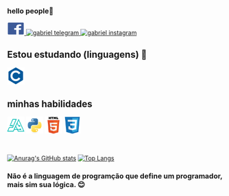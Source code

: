 ### hello people👋

<a/>
<a href="https://www.facebook.com/bielzinnln" target="_blank">
<img aling="center" alt="gabriel facebook" height="30" width="40" src="https://raw.githubusercontent.com/devicons/devicon/master/icons/facebook/facebook-original.svg"
style="max-widht:100%;"<a/>
<a/>
<a/>  
<a href="https://t.me/Gabriel_Ferreiras" targent="blank"> 
<img aling="center" alt="gabriel telegram" height="30" width="40" src="https://upload.wikimedia.org/wikipedia/commons/a/a6/T.me.png"
style="max-widht:100%;"<a/>
<a/>
<a/>  
<a href="https://www.instagram.com/gabriel_ferreiras_santos/" targent="blank"> 
<img aling="center" alt="gabriel instagram" height="30" width="30" src="https://cdn.pixabay.com/photo/2018/11/13/22/01/instagram-3814080_960_720.png" 
style="max-widht:100%;"<a/>
<a/>  

##  Estou estudando (linguagens) 📓
  
<img src="https://raw.githubusercontent.com/devicons/devicon/master/icons/c/c-plain.svg" alt="40" width="40" height="40" style="max - width:100%;"></img>

## minhas habilidades
<img src="https://raw.githubusercontent.com/devicons/devicon/master/icons/thealgorithms/thealgorithms-original.svg" alt="rails" width="40" height="40" style="max - width:100%;"></img>
<img src="https://raw.githubusercontent.com/devicons/devicon/master/icons/python/python-original.svg" alt="pitao" width="40" height="40" style="max - width:100%;"></img>
<img src="https://raw.githubusercontent.com/devicons/devicon/master/icons/html5/html5-original-wordmark.svg" alt="40" width="40" height="40" style="max - width:100%;"></img>
<img src="https://raw.githubusercontent.com/devicons/devicon/master/icons/css3/css3-original.svg" alt="40" width="40" height="40" style="max - width:100%;"></img>

<br>

[![Anurag's GitHub stats](https://github-readme-stats.vercel.app/api?username=Gabriel-FerreirasSantos)](https://github.com/anuraghazra/github-readme-stats)
[![Top Langs](https://github-readme-stats.vercel.app/api/top-langs/?username=Gabriel-FerreirasSantos&layout=compact)](https://github.com/anuraghazra/github-readme-stats)

### Não é a linguagem de programção que define um programador, mais sim sua lógica. 😊
